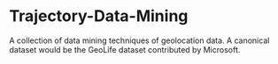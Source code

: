 # Trajectory-Data-Mining

A collection of data mining techniques of geolocation data. A canonical dataset would be the GeoLife dataset contributed by Microsoft.
